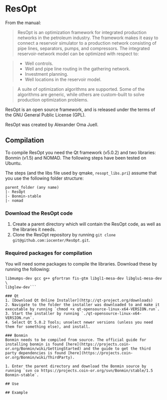 # ResOpt

From the manual:

> ResOpt is an optimization framework for integrated production networks in the petroleum industry. The framework makes it easy to connect a reservoir simulator to a production network consisting of pipe lines, separators, pumps, and compressors. The integrated reservoir-network model can be optimized with respect to:

> * Well controls.
> * Well and pipe line routing in the gathering network.
> * Investment planning.
> * Well locations in the reservoir model.

> A suite of optimization algorithms are supported. Some of the algorithms are generic, while others are custom-built to solve production optimization problems.

ResOpt is an open source framework, and is released under the terms of the GNU General Public License (GPL).

ResOpt was created by Alexander Oma Juell.

## Compilation

To compile ResOpt you need the Qt framework (v5.0.2) and two libraries: Bonmin (v1.5) and NOMAD. The following steps have been tested on Ubuntu.

The steps (and the libs file used by qmake, `resopt_libs.pri`) assume that you use the following folder structure:
```
parent_folder (any name)
|- ResOpt
|- Bonmin-stable
|- nomad
```

### Download the ResOpt code

1. Create a parent directory which will contain the ResOpt code, as well as the libraries it needs.
2. Clone the ResOpt repository by running `git clone git@github.com:iocenter/ResOpt.git`.

### Required packages for compilation
You will need some packages to compile the libraries. Download these by running the following:
```sudo apt-get install git subversion make libblas-dev liblapack-dev \
libmumps-dev gcc g++ gfortran fis-gtm libgl1-mesa-dev libglu1-mesa-dev \
libglew-dev```

### Qt
1. [Download Qt Online Installer](http://qt-project.org/downloads)
2. Navigate to the folder the installer was downloaded to and make it executable by running `chmod +x qt-opensource-linux-x64-VERSION.run`.
3. Start the installer by running `./qt-opensource-linux-x64-VERSION.run`.
4. Select Qt 5.0.2 Tools; unselect newer versions (unless you need them for something else), and install.

### Bonmin
Bonmin needs to be compiled from source. The official guide for installing bonmin is found [here](https://projects.coin-or.org/Bonmin/wiki/GettingStarted) and the guide to get the third party dependencies is found [here](https://projects.coin-or.org/Bonmin/wiki/ThirdParty).

1. Enter the parent directory and download the Bonmin source by running `svn co https://projects.coin-or.org/svn/Bonmin/stable/1.5 Bonmin-stable`.

## Use

## Example
